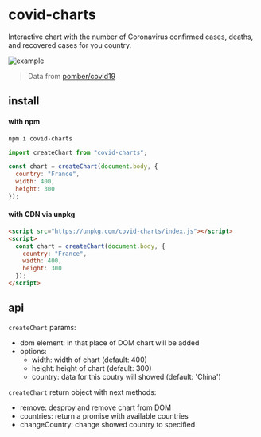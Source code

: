 # covid-charts

Interactive chart with the number of Coronavirus confirmed cases, deaths, and recovered cases for you country. 

![example][example]

> Data from [pomber/covid19][data-link]

## install

#### with npm

```
npm i covid-charts
```

```js
import createChart from "covid-charts";

const chart = createChart(document.body, {
  country: "France",
  width: 400,
  height: 300
});
```

#### with CDN via unpkg

```html
<script src="https://unpkg.com/covid-charts/index.js"></script>
<script>
  const chart = createChart(document.body, {
    country: "France",
    width: 400,
    height: 300
  });
</script>
```

## api

`createChart` params:
 - dom element: in that place of DOM chart will be added
 - options:
   - width: width of chart (default: 400)
   - height: height of chart (default: 300)
   - country: data for this coutry will showed (default: 'China')

`createChart` return object with next methods:
 - remove: desproy and remove chart from DOM
 - countries: return a promise with available countries
 - changeCountry: change showed country to specified

[example]: https://ucarecdn.com/49c9de71-21de-45a3-97b8-9b48b5fb8fac/
[data-link]: https://github.com/pomber/covid19
